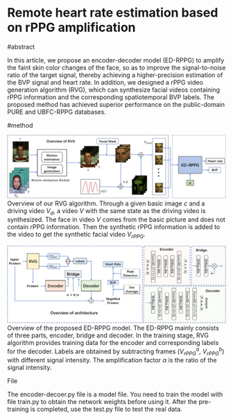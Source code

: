 # Remote heart rate estimation based on rPPG amplification

#abstract

In this article, we propose an encoder-decoder model (ED-RPPG) to amplify the faint skin color changes of the face, so as to improve the signal-to-noise ratio of the target signal, thereby achieving a higher-precision estimation of the BVP signal and heart rate. In addition, we designed a rPPG video generation algorithm (RVG), which can synthesize facial videos containing rPPG information and the corresponding spatiotemporal BVP labels. The proposed method has achieved superior performance on the public-domain PURE and UBFC-RPPG databases.

#method

![image](Fig3data_gen.png)
Overview of our RVG algorithm. Through a given basic image $c$ and a driving video $V_d$, a video $V$ with the same state as the driving video is synthesized. The face in video $V$ comes from the basic picture and does not contain rPPG information. Then the synthetic rPPG information is added to the video to get the synthetic facial video $V_{rPPG}$.

![image](Fig4encoder-decoder.png)
Overview of the proposed ED-RPPG model. The ED-RPPG mainly consists of three parts, encoder, bridge and decoder. In the training stage, RVG algorithm provides training data for the encoder and corresponding labels for the decoder. Labels are obtained by subtracting frames ($V_{rPPG}^a$, $V_{rPPG}^b$) with different signal intensity. The amplification factor $\alpha$ is the ratio of the signal intensity.

File 

The encoder-decoer.py file is a model file. You need to train the model with file train.py to obtain the network weights before using it.
After the pre-training is completed, use the test.py file to test the real data.
